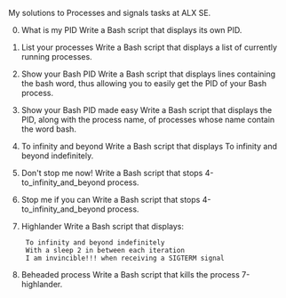 My solutions to Processes and signals tasks at ALX SE.


0. What is my PID 
	Write a Bash script that displays its own PID.


1. List your processes
	Write a Bash script that displays a list of currently running processes.


2. Show your Bash PID
	Write a Bash script that displays lines containing the bash word, thus allowing you to easily get the PID of your Bash process.


3. Show your Bash PID made easy 
	Write a Bash script that displays the PID, along with the process name, of processes whose name contain the word bash.


4. To infinity and beyond 
	Write a Bash script that displays To infinity and beyond indefinitely.


5. Don't stop me now! 
	Write a Bash script that stops 4-to_infinity_and_beyond process.


6. Stop me if you can
	Write a Bash script that stops 4-to_infinity_and_beyond process.


7. Highlander 
	Write a Bash script that displays:

	    To infinity and beyond indefinitely
	    With a sleep 2 in between each iteration
	    I am invincible!!! when receiving a SIGTERM signal


8. Beheaded process 
	Write a Bash script that kills the process 7-highlander.
